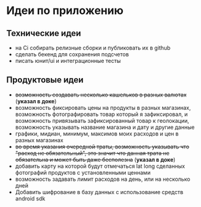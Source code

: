 # Идеи по приложению

## Технические идеи

- на Ci собирать релизные сборки и публиковать их в github
- сделать бекенд для сохранения подсчетов
- писать юнит/ui и интеграционные тесты

## Продуктовые идеи

- ~~возможность создавать несколько кашельков в разных валютах~~ (**указал в доке**)
- возможность фиксировать цены на продукты в разных магазинах, возможность фотографировать товар
  который я зафиксировал, и возможность привязывать зафиксированный товар к геолокации, возможность
  указывать название магазина и дату и другие данные
- графики, мидиан, минимум, максимов моих расходов и цен в разных магазинах
- ~~во время указания очередной траты, возможность указывать что "расход не обязательный", это
  значит что данная трата не обязательна и может быть даже бесполезна~~ (**указал в доке**)
- добавить карту на которой будут отмечаться lat long сделанных фотографий продуктов с
  установленными ценнами
- возможность задавать лимит расходов на день, или на несколько дней
- Добавить шифрование в базу данных с использование средств android sdk